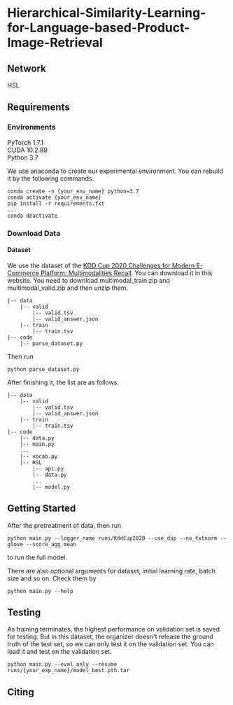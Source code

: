 # Hierarchical-Similarity-Learning-for-Language-based-Product-Image-Retrieval

## Network
HSL
## Requirements

### Environments
PyTorch 1.7.1  
CUDA 10.2.89  
Python 3.7  

We use anaconda to create our experimental environment. You can rebuild it by the following commands.


```
conda create -n {your_env_name} python=3.7  
conda activate {your_env_name}  
pip install -r requirements.txt  
...
conda deactivate 
```


### Download Data
#### Dataset  
We use the dataset of the [KDD Cup 2020 Challenges for Modern E-Commerce Platform: Multimodalities Recall](https://tianchi.aliyun.com/competition/entrance/231786/information). You can download it in this website. You need to download multimodal_train.zip and multimodal_valid.zip and then unzip them.  
```
|-- data
    |-- valid
        |-- valid.tsv
        |-- valid_answer.json
    |-- train
        |-- train.tsv
|-- code
    |-- parse_dataset.py
```
Then run 
```
python parse_dataset.py
```
After finishing it, the list are as follows.  
```
|-- data
    |-- valid
        |-- valid.tsv
        |-- valid_answer.json
    |-- train
        |-- train.tsv
|-- code
    |-- data.py
    |-- main.py
    ...
    |-- vocab.py
    |-- HSL
        |-- api.py
        |-- data.py
        ...
        |-- model.py
```
## Getting Started
After the pretreatment of data, then run
```
python main.py --logger_name runs/KddCup2020 --use_dup --no_txtnorm --glove --score_agg mean
```
to run the full model.  
  
There are also optional arguments for dataset, initial learning rate, batch size and so on. Check them by
```
python main.py --help
```
## Testing
As training terminates, the highest performance on validation set is saved for testing. But in this dataset, the organizer doesn't release the ground truth of the test set, so we can only test it on the validation set. You can load it and test on the validation set.
```
python main.py --eval_only --resume runs/{your_exp_name}/model_best.pth.tar
```
## Citing
